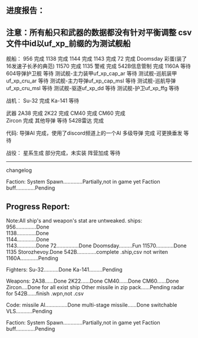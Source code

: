 进度报告：
------
注意：所有船只和武器的数据都没有针对平衡调整
csv文件中id以uf_xp_前缀的为测试舰船
------
舰船：
956             完成
1138            完成
1144            完成
1143            完成
72              完成
Doomsday        彩蛋(装了16发速子长矛的典范)
11570           完成
1135 警戒       完成
542B信息管制     完成
1160A           等待
604导弹护卫舰    等待
测试舰-主力装甲uf_xp_cap_ar     等待
测试舰-巡航装甲uf_xp_cru_ar     等待
测试舰-主力导弹uf_xp_cap_msl    等待
测试舰-巡航导弹uf_xp_cru_msl    等待
测试舰-驱逐uf_xp_dd             等待
测试舰-护卫uf_xp_ffg            等待

战机：
Su-32           完成
Ka-141          等待

武器
2A38            完成
2K22            完成
CM40            完成
CM60            完成    
Zircon          完成
其他导弹         等待
542B雷达         完成


代码:
导弹AI          完成，使用了discord频道上的一个AI
多级导弹        完成
可更换垂发      等待

战役：
星系生成        部分完成，未实装
阵营加成        等待

------
changelog


Faction:
System Spawn.............Partially,not in game yet
Faction buff.............Pending

Progress Report:
------
Note:All ship's and weapon's stat are untweaked.
ships:  
956..............Done  
1138.............Done  
1144.............Done  
1143.............Done
72...............Done
Doomsday.........Fun
11570............Done
1135 Storozhevoy.Done
542B.............complete .ship,csv not writen
1160A............Pending

Fighters:
Su-32..........Done
Ka-141.........Pending

Weapons:
2A38......Done
2K22......Done
CM40......Done
CM60......Done
Zircon....Done for all exist ship
Other missile in zip pack......Pending
radar for 542B......finish .wpn,not .csv


Code:
missile AI...............Done
multi-stage missile......Done
switchable VLS...........Pending

Faction:
System Spawn.............Partially,not in game yet
Faction buff.............Pending